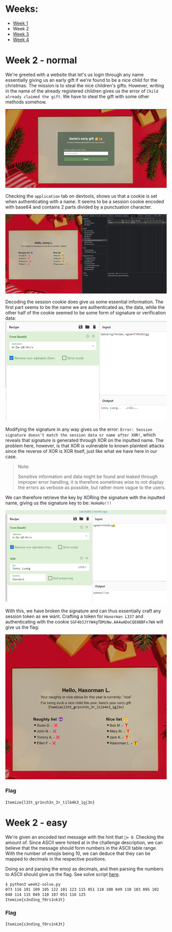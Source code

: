 # Weeks:

- [Week 1](week1.md)
- Week 2
- [Week 3](week3.md)
- [Week 4](week4.md)

# Week 2 - normal

We're greeted with a website that let's us login through any name essentially giving us an early gift if we're found to be a nice child for the christmas. The mission is to steal the nice children's gifts. However, writing in the name of the already registered children gives us the error of `Child already claimed the gift`. We have to steal the gift with some other methods somehow.

![Site](week2-site.png)

Checking the `application` tab on devtools, shows us that a cookie is set when authenticating with a name. It seems to be a session cookie encoded with base64 and contains 2 parts divided by a punctuation character.

![Cookie](week2-session.png)

Decoding the session cookie does give us some essential information. The first part seems to be the name we are authenticated as, the data, while the other half of the cookie seemed to be some form of signature or verification data:
![Session](week2-signature.png)

Modifying the signature in any way gives us the error: `Error: Session signature doesn't match the session data or name after XOR!`, which reveals that signature is generated through XOR on the inputted name. The problem here, however, is that XOR is vulnerable to known plaintext attacks since the reverse of XOR is XOR itself, just like what we have here in our case.

> Note:
>
> Sensitive information and data might be found and leaked through improper error handling, it is therefore sometimes wise to not display the errors as verbose as possible, but rather more vague to the users.

We can therefore retrieve the key by XORing the signature with the inputted name, giving us the signature key to be: `HoHoHo!!!`

![Session](week2-xor.png)

With this, we have broken the signature and can thus essentially craft any session token as we want. Crafting a token for `Haxorman L337` and authenticating with the cookie `SGF4b3JtYW4gTDMzNw.AA4wADoCQE8BBFx7WA` will give us the flag:

![Session](week2-flag.png)

### Flag

`Itemize{l33t_gr1nch3n_3r_t1lb4k3_1gj3n}`

# Week 2 - easy

We're given an encoded text message with the hint that `🎄= 0`. Checking the amount of. Since ASCII were hinted at in the challenge description, we can believe that the message should form numbers in the ASCII table range. With the number of emojis being 10, we can deduce that they can be mapped to decimals in the respective positions.

Doing so and parsing the emoji as decimals, and then parsing the numbers to ASCII should give us the flag. See solve script [here](week2-solve.py).

```
$ python3 week2-solve.py
073 116 101 109 105 122 101 123 115 051 110 100 049 110 103 095 102 048 114 115 049 110 107 051 116 125
Itemize{s3nd1ng_f0rs1nk3t}
```

### Flag

`Itemize{s3nd1ng_f0rs1nk3t}`
